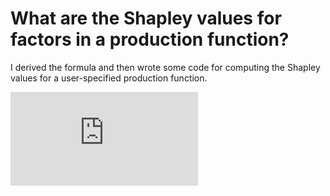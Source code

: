 # What are the Shapley values for factors in a production function?
I derived the formula and then wrote some code for computing the Shapley values for a user-specified production function.

![equation](https://latex.codecogs.com/gif.latex?%5Cvarphi_%7BX_i%7D%28f%29%20%3D%20%5Cfrac%7B1%7D%7BN%7D%20%5Csum_%7Bj_l%3D0%7D%5E%7BX_l%7D%20%5Ccdots%20%5Csum_%7Bj_1%3D0%7D%5E%7BX_1%7D%20%5Cfrac%7Bf%28j_1%2C%20%5Cdots%2C%20j_i%20&plus;%201%2C%20%5Cdots%2C%20j_l%29%20-%20f%28j_1%2C%20%5Cdots%2C%20j_i%2C%20%5Cdots%2C%20j_l%29%7D%7B%5Cbinom%7BN%7D%20%7B%5Csum_%7Bk%3D1%7D%5E%7Bl%7Dj_k%7D%7D)
